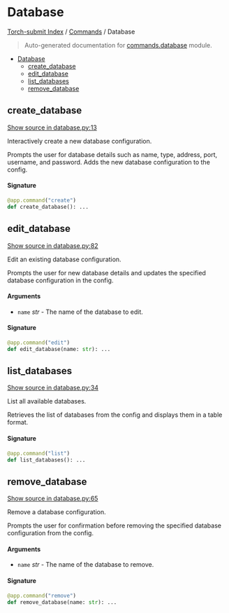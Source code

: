 # Database

[Torch-submit Index](../README.md#torch-submit-index) / [Commands](./index.md#commands) / Database

> Auto-generated documentation for [commands.database](../../torch_submit/commands/database.py) module.

- [Database](#database)
  - [create_database](#create_database)
  - [edit_database](#edit_database)
  - [list_databases](#list_databases)
  - [remove_database](#remove_database)

## create_database

[Show source in database.py:13](../../torch_submit/commands/database.py#L13)

Interactively create a new database configuration.

Prompts the user for database details such as name, type, address, port, username, and password.
Adds the new database configuration to the config.

#### Signature

```python
@app.command("create")
def create_database(): ...
```



## edit_database

[Show source in database.py:82](../../torch_submit/commands/database.py#L82)

Edit an existing database configuration.

Prompts the user for new database details and updates the specified database configuration in the config.

#### Arguments

- `name` *str* - The name of the database to edit.

#### Signature

```python
@app.command("edit")
def edit_database(name: str): ...
```



## list_databases

[Show source in database.py:34](../../torch_submit/commands/database.py#L34)

List all available databases.

Retrieves the list of databases from the config and displays them in a table format.

#### Signature

```python
@app.command("list")
def list_databases(): ...
```



## remove_database

[Show source in database.py:65](../../torch_submit/commands/database.py#L65)

Remove a database configuration.

Prompts the user for confirmation before removing the specified database configuration from the config.

#### Arguments

- `name` *str* - The name of the database to remove.

#### Signature

```python
@app.command("remove")
def remove_database(name: str): ...
```